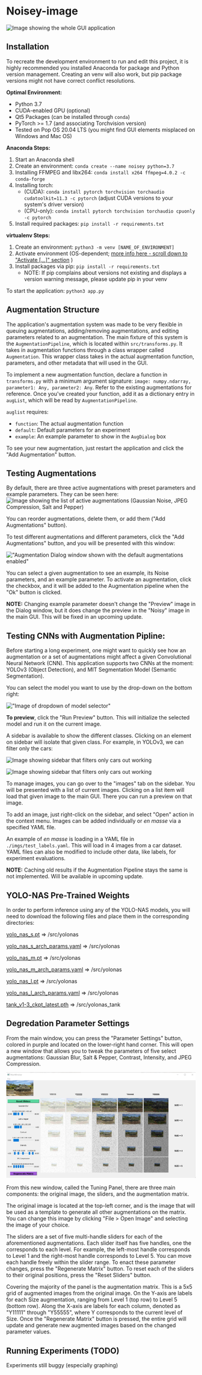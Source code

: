# Noisey-image

![Image showing the whole GUI application](./docs/source/images/mainWindow.png)

## Installation

To recreate the development environment to run and edit this project, it is highly recommended you installed Anaconda for package and Python version management. Creating an venv will also work, but pip package versions might not have correct conflict resolutions.

**Optimal Environment:**
- Python 3.7
- CUDA-enabled GPU (optional)
- Qt5 Packages (can be installed through `conda`)
- PyTorch >= 1.7 (and associating Torchvision version)
- Tested on Pop OS 20.04 LTS (you might find GUI elements misplaced on Windows and Mac OS)

**Anaconda Steps:**
1. Start an Anaconda shell
2. Create an environment: `conda create --name noisey python=3.7`
3. Installing FFMPEG and libx264: `conda install x264 ffmpeg=4.0.2 -c conda-forge`
4. Installing torch:
    - (CUDA): `conda install pytorch torchvision torchaudio cudatoolkit=11.3 -c pytorch` (adjust CUDA versions to your system's driver version)
    - (CPU-only): `conda install pytorch torchvision torchaudio cpuonly -c pytorch`
5. Install required packages: `pip install -r requirements.txt`

**virtualenv Steps:**
1. Create an environment: `python3 -m venv [NAME_OF_ENVIRONMENT]`
2. Activate environment (OS-dependent; [more info here - scroll down to "Activate [...]" section](https://www.infoworld.com/article/3239675/virtualenv-and-venv-python-virtual-environments-explained.html) )
3. Install packages via pip: `pip install -r requirements.txt`
    - NOTE: If pip complains about versions not existing and displays a version warning message, please update pip in your venv

To start the application: `python3 app.py`

## Augmentation Structure

The application's augmentation system was made to be very flexible in queuing augmentations, adding/removing augmentations, and editing parameters related to an augmentation. The main fixture of this system is the `AugmentationPipeline`, which is located within `src/transforms.py`. It takes in augmentation functions through a class wrapper called `Augmentation`. This wrapper class takes in the actual augmentation function, parameters, and other metadata that will used in the GUI.

To implement a new augmentation function, declare a function in `transforms.py` with a minimum argument signature: `image: numpy.ndarray, parameter1: Any, parameter2: Any`. Refer to the existing augmentations for reference. Once you've created your function, add it as a dictionary entry in `augList`, which will be read by `AugmentationPipeline`.

`auglist` requires:
- `function`: The actual augmentation function
- `default`: Default parameters for an experiment
- `example`: An example parameter to show in the `AugDialog` box

To see your new augmentation, just restart the application and click the "Add Augmentation" button.

## Testing Augmentations 
By default, there are three active augmentations with preset parameters and example parameters. They can be seen here:
![Image showing the list of active augmentations (Gaussian Noise, JPEG Compression, Salt and Pepper)](./docs/source/images/augPipeline.png)

You can reorder augmentations, delete them, or add them ("Add Augmentations" button).

To test different augmentations and different parameters, click the "Add Augmentations" button, and you will be presented with this window:

!["Augmentation Dialog window shown with the default augmentations enabled"](./docs/source/images/augDialogExample.png)

You can select a given augmentation to see an example, its Noise parameters, and an example parameter. To activate an augmentation, click the checkbox, and it will be added to the Augmentation pipeline when the "Ok" button is clicked.

**NOTE:** Changing example parameter doesn't change the "Preview" image in the Dialog window, but it does change the preview in the "Noisy" image in the main GUI. This will be fixed in an upcoming update.

## Testing CNNs with Augmentation Pipline:
Before starting a long experiment, one might want to quickly see how an augmentation or a set of augmentations might affect a given Convolutional Neural Network (CNN). This application supports two CNNs at the moment: YOLOv3 (Object Detection), and MIT Segmentation Model (Semantic Segmentation).

You can select the model you want to use by the drop-down on the bottom right:

!["Image of dropdown of model selector"](./docs/source/images/augDialogExample.png)

**To preview**, click the "Run Preview" button. This will initialize the selected model and run it on the current image.

A sidebar is available to show the different classes. Clicking on an element on sidebar will isolate that given class. For example, in YOLOv3, we can filter only the cars:

![Image showing sidebar that filters only cars out working](./docs/source/images/carFilter1.png)

![Image showing sidebar that filters only cars out working](./docs/source/images/carFilter2.png)

To manage images, you can go over to the "images" tab on the sidebar. You will be presented with a list of current images. Clicking on a list item will load that given image to the main GUI. There you can run a preview on that image.

To add an image, just right-click on the sidebar, and select "Open" action in the context menu. Images can be added individually or *en masse* via a specified YAML file.

An example of *en masse* is loading in a YAML file in `./imgs/test_labels.yaml`. This will load in 4 images from a car dataset. YAML files can also be modified to include other data, like labels, for experiment evaluations.

**NOTE:** Caching old results if the Augmentation Pipeline stays the same is not implemented. Will be available in upcoming update.

## YOLO-NAS Pre-Trained Weights

In order to perform inference using any of the YOLO-NAS models, you will need to download the following files and place them in the corresponding directories:

[yolo_nas_s.pt](https://drive.google.com/uc?export=download&id=1xkZbZs_XkVZ4vmKqrg6sveOgyNnWPGhB) => /src/yolonas

[yolo_nas_s_arch_params.yaml](https://drive.google.com/uc?export=download&id=1aMGoI3jp0HUkgCLz9h9UFopL-MYKl_TL) => /src/yolonas

[yolo_nas_m.pt](https://drive.google.com/uc?export=download&id=1jMVzXevuJhqBXNoQ933OoUGhYL3lh0Gq) => /src/yolonas

[yolo_nas_m_arch_params.yaml](https://drive.google.com/uc?export=download&id=15YHYnat98IuAlEla8srbBFwrwfzXfmFS) => /src/yolonas

[yolo_nas_l.pt](https://drive.google.com/uc?export=download&id=1_RVlfwfZHDTYiPEzrlZ70uzWoB2mujov) => /src/yolonas

[yolo_nas_l_arch_params.yaml](https://drive.google.com/uc?export=download&id=1H-W8FTIvJhJbvN3iz99OJ4uitoM3iEu4) => /src/yolonas

[tank_v1-3_ckpt_latest.pth](https://drive.google.com/uc?export=download&id=1iCQQPFOJSXsF5wvqe_mK6o3bvxolqPj5) => /src/yolonas_tank

## Degredation Parameter Settings

From the main window, you can press the "Parameter Settings" button, colored in purple and located on the lower-right hand corner. This will open a new window that allows you to tweak the parameters of five select augmentations: Gaussian Blur, Salt & Pepper, Contrast, Intensity, and JPEG Compression.

![Image showing sidebar that filters only cars out working](./docs/source/images/tuningPanel.png)

From this new window, called the Tuning Panel, there are three main components: the original image, the sliders, and the augmentation matrix.

The original image is located at the top-left corner, and is the image that will be used as a template to generate all other augmentations on the matrix. You can change this image by clicking "File > Open Image" and selecting the image of your choice.

The sliders are a set of five multi-handle sliders for each of the aforementioned augmentations. Each slider itself has five handles, one the corresponds to each level. For example, the left-most handle corresponds to Level 1 and the right-most handle corresponds to Level 5. You can move each handle freely within the slider range. To enact these parameter changes, press the "Regenerate Matrix" button. To reset each of the sliders to their original positions, press the "Reset Sliders" button.

Covering the majority of the panel is the augmentation matrix. This is a 5x5 grid of augmented images from the original image. On the Y-axis are labels for each Size augmentation, ranging from Level 1 (top row) to Level 5 (bottom row). Along the X-axis are labels for each column, denoted as "Y11111" through "Y55555", where Y corresponds to the current level of Size. Once the "Regenerate Matrix" button is pressed, the entire grid will update and generate new augmented images based on the changed parameter values.

## Running Experiments (TODO)
Experiments still buggy (especially graphing)
